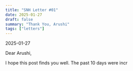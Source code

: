 ```yaml
---
title: "SNH Letter #01"
date: 2025-01-27
draft: false
summary: "Thank You, Arushi"
tags: ["letters"]
---
```


2025-01-27

Dear Arushi,

I hope this post finds you well. The past 10 days were incr